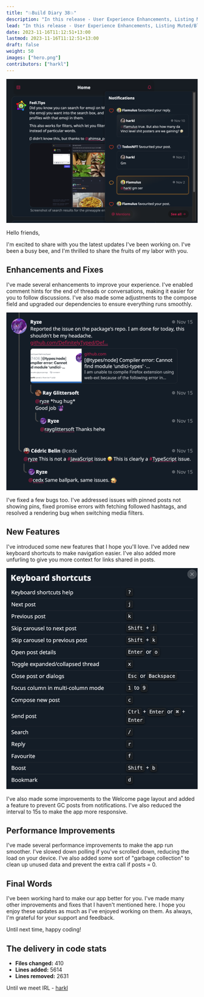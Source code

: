 ```yaml
---
title: "💥Build Diary 38💥"
description: "In this release - User Experience Enhancements, Listing Muted/Blocked Users, Media Handling Improvements, Code Clean-up and Upgrades, Language and Translation Fixes, and Aesthetic and Accessibility Enhancements."
lead: "In this release - User Experience Enhancements, Listing Muted/Blocked Users, Media Handling Improvements, Code Clean-up and Upgrades, Language and Translation Fixes, and Aesthetic and Accessibility Enhancements."
date: 2023-11-16T11:12:51+13:00
lastmod: 2023-11-16T11:12:51+13:00
draft: false
weight: 50
images: ["hero.png"]
contributors: ["harkl"]
---
```


![hero](hero.png)

Hello friends,

I'm excited to share with you the latest updates I've been working on. I've been a busy bee, and I'm thrilled to share the fruits of my labor with you.

## Enhancements and Fixes

I've made several enhancements to improve your experience. I've enabled comment hints for the end of threads or conversations, making it easier for you to follow discussions. I've also made some adjustments to the compose field and upgraded our dependencies to ensure everything runs smoothly.

![comments](comments.png)

I've fixed a few bugs too. I've addressed issues with pinned posts not showing pins, fixed promise errors with fetching followed hashtags, and resolved a rendering bug when switching media filters.

## New Features

I've introduced some new features that I hope you'll love. I've added new keyboard shortcuts to make navigation easier. I've also added more unfurling to give you more context for links shared in posts.

![shortcuts](shortcuts.png)

I've also made some improvements to the Welcome page layout and added a feature to prevent GC posts from notifications. I've also reduced the interval to 15s to make the app more responsive.

## Performance Improvements

I've made several performance improvements to make the app run smoother. I've slowed down polling if you've scrolled down, reducing the load on your device. I've also added some sort of "garbage collection" to clean up unused data and prevent the extra call if posts = 0.

## Final Words

I've been working hard to make our app better for you. I've made many other improvements and fixes that I haven't mentioned here. I hope you enjoy these updates as much as I've enjoyed working on them. As always, I'm grateful for your support and feedback.

Until next time, happy coding!

## The delivery in code stats

- **Files changed:** 410
- **Lines added:** 5614
- **Lines removed:** 2631

Until we meet IRL - [harkl](https://boom.army/#/social.boom.army/a/110693550018915728)